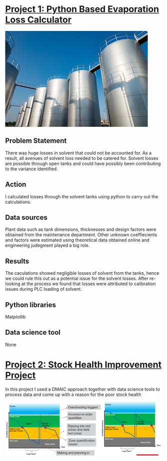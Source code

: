 
# [Project 1: Python Based Evaporation Loss Calculator](https://github.com/TheProcessBoy/Evaporation-Loss-Calculations)

![](/assets/img/case-study-solvent-tank.jpg)

## Problem Statement
There was huge losses in solvent that could not be accounted for. As a result, all avenues of solvent loss needed to be catered for. Solvent losses are possible through open tanks and could have possibly been contributing to the variance identified.

## Action
I calculated losses through the solvent tanks using python to carry out the calculations.

## Data sources
Plant data such as tank dimensions, thicknesses and design factors were obtained from the maintenance department. Other unknown coeffiecients and factors were estimated using theoretical data obtained online and engineering judegment played a big role.

## Results 
The caculations showed negligible losses of solvent from the tanks, hence we could rule this out as a potential issue for the solvent losses. After re-looking at the process we found that losses were attributed to calibration issues during PLC loading of solvent.

## Python libraries
Matplotlib

## Data science tool
None


# [Project 2: Stock Health Improvement Project ](https://github.com/TheProcessBoy/Stock-Health-Improvement)
In this project I used a DMAIC approach together with data science tools to process data and come up with a reason for the poor stock health 

![](/assets/img/Stockhealth.PNG)


